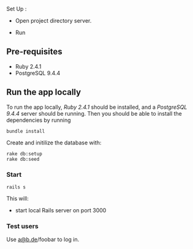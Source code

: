 Set Up : 

- Open project directory server.

- Run

## Pre-requisites
* Ruby 2.4.1
* PostgreSQL 9.4.4

## Run the app locally

To run the app locally, *Ruby 2.4.1* should be installed, and a *PostgreSQL 9.4.4* server should be running. Then you should be able to install the dependencies by running
```
bundle install

```

Create and initilize the database with:
```
rake db:setup
rake db:seed
```

### Start

```
rails s
```

This will:

 * start local Rails server on port 3000

### Test users

Use a@b.de/foobar to log in.
